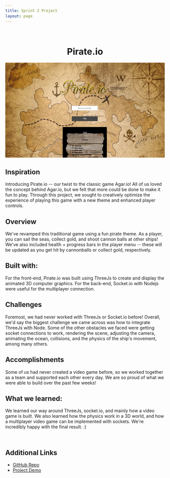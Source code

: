 ```yaml
---
title: Sprint 2 Project
layout: page
---
```

<br>
<h1 align="center">Pirate.io</h1>

<p align="center">
  <img src="Sprint2.PNG" width="650" height="300"/>
</p>

## Inspiration

Introducing Pirate.io -- our twist to the classic game Agar.io! All of us loved the concept behind Agar.io, but we felt that more could be done to make it fun to play. Through this project, we sought to creatively optimize the experience of playing this game with a new theme and enhanced player controls.

## Overview

We've revamped this traditional game using a fun pirate theme. As a player, you can sail the seas, collect gold, and shoot cannon balls at other ships! We've also included health + progress bars in the player menu -- these will be updated as you get hit by cannonballs or collect gold, respectively.

## Built with:

For the front-end, Pirate.io was built using ThreeJs to create and display the animated 3D computer graphics.
For the back-end, Socket.io with Nodejs were useful for the multiplayer connection.

## Challenges

Foremost, we had never worked with ThreeJs or Socket.io before! Overall, we'd say the biggest challenge we came across was how to integrate ThreeJs with Node. Some of the other obstacles we faced were getting socket connections to work, rendering the scene, adjusting the camera, animating the ocean, collisions, and the physics of the ship's movement, among many others.

## Accomplishments

Some of us had never created a video game before, so we worked together as a team and supported each other every day. We are so proud of what we were able to build over the past few weeks!

## What we learned:

We learned our way around ThreeJs, socket.io, and mainly how a video game is built. We also learned how the physics work in a 3D world, and how a multiplayer video game can be implemented with sockets. We're incredibly happy with the final result. :)

<br>

## Additional Links
* [GitHub Repo](https://github.com/nathanlm511/Game.io)
* [Project Demo](https://youtu.be/ogDo_CewfDE)
